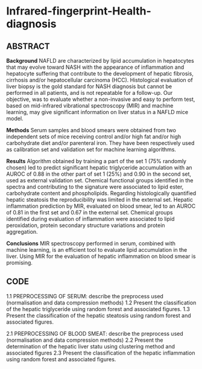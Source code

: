 # Infrared-fingerprint-Health-diagnosis

## ABSTRACT

**Background** NAFLD are characterized by lipid accumulation in hepatocytes that may evolve toward NASH with the appearance of inflammation and hepatocyte suffering that contribute to the development of hepatic fibrosis, cirrhosis and/or hepatocellular carcinoma (HCC). Histological evaluation of liver biopsy is the gold standard for NASH diagnosis but cannot be performed in all patients, and is not repeatable for a follow-up. Our objective, was to evaluate whether a non-invasive and easy to perform test, based on mid-infrared vibrational spectroscopy (MIR) and machine learning, may give significant information on liver status in a NAFLD mice model.

**Methods** Serum samples and blood smears were obtained from two independent sets of mice receiving control and/or high fat and/or high carbohydrate diet and/or parenteral iron. They have been respectively used as calibration set and validation set for machine learning algorithms.

**Results** Algorithm obtained by training a part of the set 1 (75% randomly chosen) led to predict significant hepatic triglyceride accumulation with an AUROC of 0.88 in the other part of set 1 (25%) and 0.90 in the second set, used as external validation set. Chemical functional groups identified in the spectra and contributing to the signature were associated to lipid ester, carbohydrate content and phospholipids. Regarding histologically quantified hepatic steatosis the reproducibility was limited in the external set. Hepatic inflammation prediction by MIR, evaluated on blood smear, led to an AUROC of 0.81 in the first set and 0.67 in the external set. Chemical groups identified during evaluation of inflammation were associated to lipid peroxidation, protein secondary structure variations and protein aggregation.

**Conclusions** MIR spectroscopy performed in serum, combined with machine learning, is an efficient tool to evaluate lipid accumulation in the liver. Using MIR for the evaluation of hepatic inflammation on blood smear is promising.

## CODE

1.1 PREPROCESSING OF SERUM: describe the preprocess used (normalisation and data compression methods)
1.2 Present the classification of the hepatic triglyceride using random forest and associated figures. 
1.3 Present the classification of the hepatic steatosis using random forest and associated figures.

2.1 PREPROCESSING OF BLOOD SMEAT: describe the preprocess used (normalisation and data compression methods)
2.2 Present the determination of the hepatic liver statu using clustering method and associated figures
2.3 Present the classification of the hepatic inflammation using random forest and associated figures.
